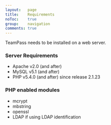 ```yaml
---
layout:   page
title: 	  Requirements
noToc:	  true
group:    navigation
comments: true
---
```


<p class="message">
	TeamPass needs to be installed on a web server.
</p>

### Server Requirements

* Apache v2.0 (and after)
* MySQL v5.1 (and after)
* PHP v5.4.0 (and after) since release 2.1.23

### PHP enabled modules

* mcrypt
* mbstring
* openssl
* LDAP if using LDAP identification
